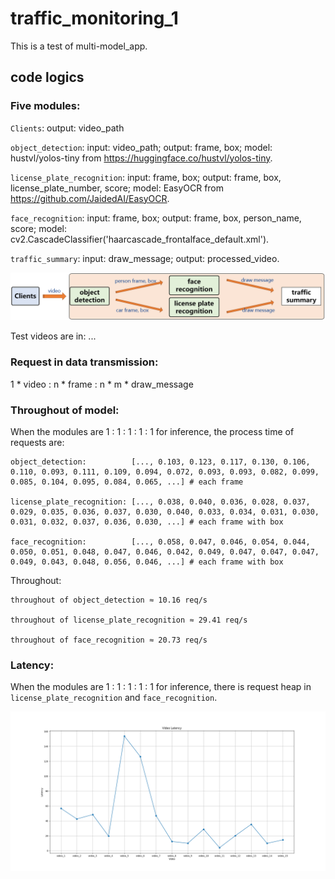 # traffic_monitoring_1
This is a test of multi-model_app.

## code logics

### Five modules: 

`Clients`: output: video_path

`object_detection`: input: video_path; output: frame, box;
model: hustvl/yolos-tiny from https://huggingface.co/hustvl/yolos-tiny.

`license_plate_recognition`: input: frame, box; output: frame, box, license_plate_number, score;
model: EasyOCR from https://github.com/JaidedAI/EasyOCR.

`face_recognition`: input: frame, box; output: frame, box, person_name, score;
model: cv2.CascadeClassifier('haarcascade_frontalface_default.xml').

`traffic_summary`: input: draw_message; output: processed_video.

![Image](https://github.com/lifang535/traffic_monitoring_1/blob/main/app.png)

Test videos are in: ...

### Request in data transmission:

1 * video : n * frame : n * m * draw_message

### Throughout of model:

When the modules are 1 : 1 : 1 : 1 : 1 for inference, the process time of requests are:
```
object_detection:          [..., 0.103, 0.123, 0.117, 0.130, 0.106, 0.110, 0.093, 0.111, 0.109, 0.094, 0.072, 0.093, 0.093, 0.082, 0.099, 0.085, 0.104, 0.095, 0.084, 0.065, ...] # each frame

license_plate_recognition: [..., 0.038, 0.040, 0.036, 0.028, 0.037, 0.029, 0.035, 0.036, 0.037, 0.030, 0.040, 0.033, 0.034, 0.031, 0.030, 0.031, 0.032, 0.037, 0.036, 0.030, ...] # each frame with box

face_recognition:          [..., 0.058, 0.047, 0.046, 0.054, 0.044, 0.050, 0.051, 0.048, 0.047, 0.046, 0.042, 0.049, 0.047, 0.047, 0.047, 0.049, 0.043, 0.048, 0.056, 0.046, ...] # each frame with box
```

Throughout:
```
throughout of object_detection ≈ 10.16 req/s

throughout of license_plate_recognition ≈ 29.41 req/s

throughout of face_recognition ≈ 20.73 req/s
```

### Latency:

When the modules are 1 : 1 : 1 : 1 : 1 for inference, there is request heap in `license_plate_recognition` and `face_recognition`.

![Image](https://github.com/lifang535/traffic_monitoring_1/blob/main/latency.png)
